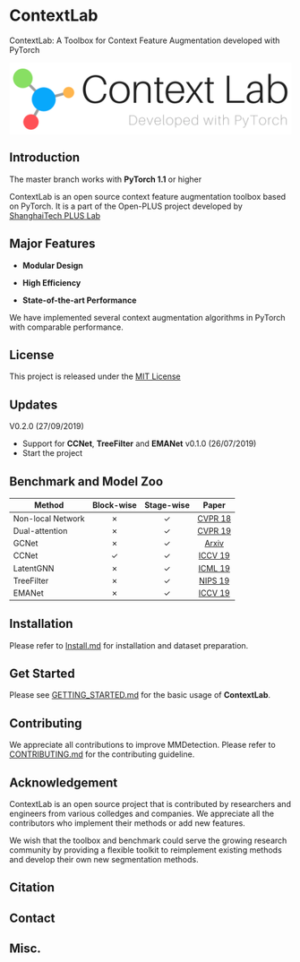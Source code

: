 # ContextLab
ContextLab: A Toolbox for Context Feature Augmentation  developed with PyTorch

<img src="./src/images/contextlab_logo.png" align="middle" width="800"/>


## Introduction
<!-- <img align="left" width="100" height="100" src="./src/images/plusseg_logo_square.png"> -->

The master branch works with **PyTorch 1.1** or higher

ContextLab is an open source context feature augmentation toolbox based on PyTorch. It is a part of the Open-PLUS project developed by [ShanghaiTech PLUS Lab](http://plus.sist.shanghaitech.edu.cn)



## Major Features
- **Modular Design**

- **High Efficiency**

- **State-of-the-art Performance**

We have implemented several context augmentation algorithms in PyTorch with comparable performance.

## License
This project is released under the [MIT License](LICENSE)

## Updates

V0.2.0 (27/09/2019)
- Support for **CCNet**, **TreeFilter** and **EMANet**
v0.1.0 (26/07/2019)
- Start the project


## Benchmark and Model Zoo
<!-- Supported methods and backbones are shown in the below table -->
<!-- Results and models are available in the [Model Zoo](MODEL_ZOO.md) -->

|   Method           | Block-wise   | Stage-wise  | Paper    |
|--------------------|:------------:|:-----------:|:--------:| 
| Non-local Network  | ✗            | ✓           | [CVPR 18](https://arxiv.org/abs/1711.07971)
| Dual-attention     | ✗            | ✓           | [CVPR 19](https://arxiv.org/abs/1809.02983)
| GCNet              | ✗            | ✓           | [Arxiv  ](https://arxiv.org/abs/1904.11492)
| CCNet              | ✓            | ✓           | [ICCV 19](https://arxiv.org/abs/1811.11721)
| LatentGNN          | ✗            | ✓           | [ICML 19](https://arxiv.org/abs/1905.11634)
| TreeFilter         | ✗            | ✓           | [NIPS 19]()
| EMANet             | ✗            | ✓           | [ICCV 19](https://arxiv.org/abs/1907.13426)

## Installation

Please refer to [Install.md](INSTALL.md) for installation and dataset preparation.

## Get Started
Please see [GETTING_STARTED.md](GETTING_STARTED.md) for the basic usage of **ContextLab**.

## Contributing

We appreciate all contributions to improve MMDetection. Please refer to [CONTRIBUTING.md](CONTRIBUTING.md) for the contributing guideline.

## Acknowledgement
ContextLab is an open source project that is contributed by researchers and engineers from various colledges and companies. We appreciate all the contributors who implement their methods or add new features.

We wish that the toolbox and benchmark could serve the growing research community by providing a flexible toolkit to reimplement existing methods and develop their own new segmentation methods.

## Citation

## Contact

## Misc.